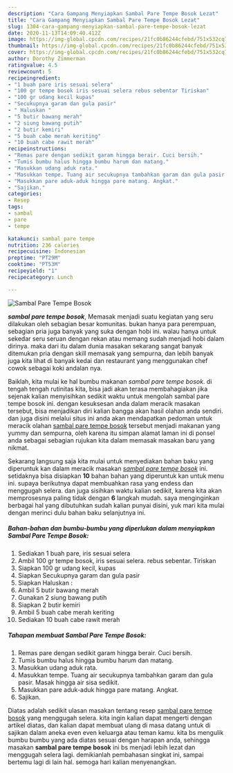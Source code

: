 ```yaml
---
description: "Cara Gampang Menyiapkan Sambal Pare Tempe Bosok Lezat"
title: "Cara Gampang Menyiapkan Sambal Pare Tempe Bosok Lezat"
slug: 1304-cara-gampang-menyiapkan-sambal-pare-tempe-bosok-lezat
date: 2020-11-13T14:09:40.412Z
image: https://img-global.cpcdn.com/recipes/21fc0b86244cfebd/751x532cq70/sambal-pare-tempe-bosok-foto-resep-utama.jpg
thumbnail: https://img-global.cpcdn.com/recipes/21fc0b86244cfebd/751x532cq70/sambal-pare-tempe-bosok-foto-resep-utama.jpg
cover: https://img-global.cpcdn.com/recipes/21fc0b86244cfebd/751x532cq70/sambal-pare-tempe-bosok-foto-resep-utama.jpg
author: Dorothy Zimmerman
ratingvalue: 4.5
reviewcount: 5
recipeingredient:
- "1 buah pare iris sesuai selera"
- "100 gr tempe bosok iris sesuai selera rebus sebentar Tiriskan"
- "100 gr udang kecil kupas"
- "Secukupnya garam dan gula pasir"
- " Haluskan "
- "5 butir bawang merah"
- "2 siung bawang putih"
- "2 butir kemiri"
- "5 buah cabe merah keriting"
- "10 buah cabe rawit merah"
recipeinstructions:
- "Remas pare dengan sedikit garam hingga berair. Cuci bersih."
- "Tumis bumbu halus hingga bumbu harum dan matang."
- "Masukkan udang aduk rata."
- "Masukkan tempe. Tuang air secukupnya tambahkan garam dan gula pasir. Masak hingga air sisa sedikit."
- "Masukkan pare aduk-aduk hingga pare matang. Angkat."
- "Sajikan."
categories:
- Resep
tags:
- sambal
- pare
- tempe

katakunci: sambal pare tempe 
nutrition: 236 calories
recipecuisine: Indonesian
preptime: "PT29M"
cooktime: "PT53M"
recipeyield: "1"
recipecategory: Lunch

---
```



![Sambal Pare Tempe Bosok](https://img-global.cpcdn.com/recipes/21fc0b86244cfebd/751x532cq70/sambal-pare-tempe-bosok-foto-resep-utama.jpg)

<b><i>sambal pare tempe bosok</i></b>, Memasak menjadi suatu kegiatan yang seru dilakukan oleh sebagian besar komunitas. bukan hanya para perempuan, sebagian pria juga banyak yang suka dengan hobi ini. walau hanya untuk sekedar seru seruan dengan rekan atau memang sudah menjadi hobi dalam dirinya. maka dari itu dalam dunia masakan sekarang sangat banyak ditemukan pria dengan skill memasak yang sempurna, dan lebih banyak juga kita lihat di banyak kedai dan restaurant yang menggunakan chef cowok sebagai koki andalan nya.



Baiklah, kita mulai ke hal bumbu makanan <i>sambal pare tempe bosok</i>. di tengah tengah rutinitas kita, bisa jadi akan terasa membahagiakan jika sejenak kalian menyisihkan sedikit waktu untuk mengolah sambal pare tempe bosok ini. dengan kesuksesan anda dalam meracik masakan tersebut, bisa menjadikan diri kalian bangga akan hasil olahan anda sendiri. dan juga disini melalui situs ini anda akan mendapatkan pedoman untuk meracik olahan <u>sambal pare tempe bosok</u> tersebut menjadi makanan yang yummy dan sempurna, oleh karena itu simpan alamat laman ini di ponsel anda sebagai sebagian rujukan kita dalam memasak masakan baru yang nikmat.


Sekarang langsung saja kita mulai untuk menyediakan bahan baku yang diperuntuk kan dalam meracik masakan <u><i>sambal pare tempe bosok</i></u> ini. setidaknya bisa disiapkan <b>10</b> bahan bahan yang diperuntuk kan untuk menu ini. supaya berikutnya dapat membuahkan rasa yang endess dan menggugah selera. dan juga sisihkan waktu kalian sedikit, karena kita akan memprosesnya paling tidak dengan <b>6</b> langkah mudah. saya menginginkan berbagai hal yang dibutuhkan sudah kalian punyai disini, yuk mari kita mulai dengan merinci dulu bahan baku selanjutnya ini.

<!--inarticleads1-->

##### Bahan-bahan dan bumbu-bumbu yang diperlukan dalam menyiapkan Sambal Pare Tempe Bosok:

1. Sediakan 1 buah pare, iris sesuai selera
1. Ambil 100 gr tempe bosok, iris sesuai selera. rebus sebentar. Tiriskan
1. Siapkan 100 gr udang kecil, kupas
1. Siapkan Secukupnya garam dan gula pasir
1. Siapkan  Haluskan :
1. Ambil 5 butir bawang merah
1. Gunakan 2 siung bawang putih
1. Siapkan 2 butir kemiri
1. Ambil 5 buah cabe merah keriting
1. Sediakan 10 buah cabe rawit merah




<!--inarticleads2-->

##### Tahapan membuat Sambal Pare Tempe Bosok:

1. Remas pare dengan sedikit garam hingga berair. Cuci bersih.
1. Tumis bumbu halus hingga bumbu harum dan matang.
1. Masukkan udang aduk rata.
1. Masukkan tempe. Tuang air secukupnya tambahkan garam dan gula pasir. Masak hingga air sisa sedikit.
1. Masukkan pare aduk-aduk hingga pare matang. Angkat.
1. Sajikan.




Diatas adalah sedikit ulasan masakan tentang resep <u>sambal pare tempe bosok</u> yang menggugah selera. kita ingin kalian dapat mengerti dengan artikel diatas, dan kalian dapat membuat ulang di masa datang untuk di sajikan dalam aneka even even keluarga atau teman kamu. kita bs mengulik bumbu bumbu yang ada diatas sesuai dengan harapan anda, sehingga masakan <b>sambal pare tempe bosok</b> ini bs menjadi lebih lezat dan menggugah selera lagi. demikianlah pembahasan singkat ini, sampai bertemu lagi di lain hal. semoga hari kalian menyenangkan.
